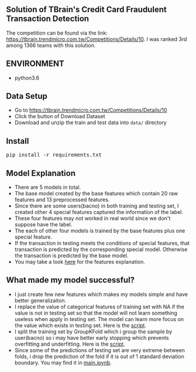 ## Solution of TBrain's Credit Card Fraudulent Transaction Detection
The competition can be found via the link: https://tbrain.trendmicro.com.tw/Competitions/Details/10. I was ranked 3rd among 1366 teams with this solution.

## ENVIRONMENT
* python3.6

## Data Setup
* Go to https://tbrain.trendmicro.com.tw/Competitions/Details/10 
* Click the button of Download Dataset
* Download and unzip the train and test data into `data/` directory

## Install
<pre>
pip install -r requirements.txt
</pre>

## Model Explanation
* There are 5 models in total. 
* The base model created by the base features which contain 20 raw features and 13 preprocessed features.
* Since there are some users(bacno) in both training and testing set, I created other 4 special features captured the information of the label.
* These four features may not worked in real world since we don't suppose have the label.
* The each of other four models is trained by the base features plus one special feature.
* If the transaction in testing meets the conditions of special features, that transaction is predicted by the corresponding special model. Otherwise the transaction is predicted by the base model.
* You may take a look [here](https://github.com/aarontong95/TBrain_Credit_Card/tree/master/preprocess) for the features explanation.

## What made my model successful? 
* I just create few new features which makes my models simple and have better generalizaiton.
* I replace the value of categorical features of training set with NA if the value is not in testing set so that the model will not learn something useless when apply in testing set. The model can learn more focus on the value which exists in testing set. Here is the [script](https://github.com/aarontong95/TBrain_Credit_Card/blob/master/preprocess/preprocess_train_test_split.py).
* I split the training set by GroupKFold which i group the sample by user(bacno) so i may have better early stopping which prevents overfitting and underfitting. Here is the [script](https://github.com/aarontong95/TBrain_Credit_Card/blob/master/util/generate_X_y.py).
* Since some of the predictions of testing set are very extreme between folds, i drop the prediction of the fold if it is out of 1 standard deviation boundary. You may find it in [main.ipynb](https://github.com/aarontong95/TBrain_Credit_Card/blob/master/main.ipynb).
